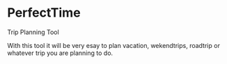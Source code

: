# PerfectTime
Trip Planning Tool

With this tool it will be very esay to plan vacation, wekendtrips, roadtrip or whatever trip you are planning to do.

